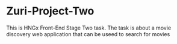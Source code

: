 # Zuri-Project-Two
This is HNGx Front-End Stage Two task.
The task is about a movie discovery web application that can be useed to search for movies
